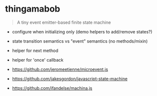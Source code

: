 # thingamabob
> A tiny event emitter-based finite state machine



- configure when initializing only (demo helpers to add/remove states?)
- state transition semantics vs "event" semantics (no methods/mixin)
- helper for next method
- helper for 'once' callback

- https://github.com/jeromeetienne/microevent.js

- https://github.com/jakesgordon/javascript-state-machine
- https://github.com/ifandelse/machina.js